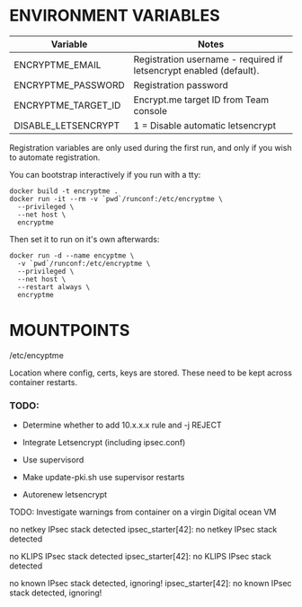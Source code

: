 
# ENVIRONMENT VARIABLES

| Variable | Notes |
|----------|-------|
| ENCRYPTME_EMAIL | Registration username - required if letsencrypt enabled (default). |
| ENCRYPTME_PASSWORD | Registration password |
| ENCRYPTME_TARGET_ID | Encrypt.me target ID from Team console |
| DISABLE_LETSENCRYPT| 1 = Disable automatic letsencrypt |

Registration variables are only used during the first run, and only  if you wish to automate registration.

You can bootstrap interactively if you run with a tty:

    docker build -t encryptme .
    docker run -it --rm -v `pwd`/runconf:/etc/encryptme \
      --privileged \
      --net host \
      encryptme

Then set it to run on it's own afterwards:

    docker run -d --name encyptme \
      -v `pwd`/runconf:/etc/encryptme \
      --privileged \
      --net host \
      --restart always \
      encryptme


# MOUNTPOINTS

  /etc/encyptme

  Location where config, certs, keys are stored.  These need to be kept
  across container restarts.


### TODO:


- Determine whether to add 10.x.x.x rule and -j REJECT

- Integrate Letsencrypt (including ipsec.conf)
- Use supervisord
- Make update-pki.sh use supervisor restarts
- Autorenew letsencrypt


TODO: Investigate warnings from container on a virgin Digital ocean VM

no netkey IPsec stack detected
ipsec_starter[42]: no netkey IPsec stack detected

no KLIPS IPsec stack detected
ipsec_starter[42]: no KLIPS IPsec stack detected

no known IPsec stack detected, ignoring!
ipsec_starter[42]: no known IPsec stack detected, ignoring!

